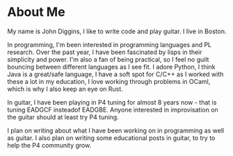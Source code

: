 # About Me
My name is John Diggins, I like to write code and play guitar. I live in Boston.

In programming, I'm been interested in programming languages and PL research. Over the past year, I have been fascinated by lisps in their simplicity and power. I'm also a fan of being practical, so I feel no guilt bouncing between different languages as I see fit. I adore Python, I think Java is a great/safe language, I have a soft spot for C/C++ as I worked with these a lot in my education, I love working through problems in OCaml, which is why I also keep an eye on Rust.

In guitar, I have been playing in P4 tuning for almost 8 years now - that is tuning EADGCF insteadof EADGBE. Anyone interested in improvisation on the guitar should at least try P4 tuning.

I plan on writing about what I have been working on in programming as well as guitar. I also plan on writing some educational posts in guitar, to try to help the P4 community grow.


